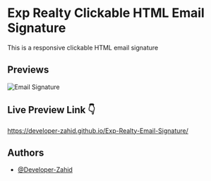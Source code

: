 # Exp Realty Clickable HTML Email Signature

This is a responsive clickable HTML email signature


## Previews

![Email Signature](https://developer-zahid.github.io/Exp-Realty-Email-Signature/images/preview.png)


## Live Preview Link 👇

https://developer-zahid.github.io/Exp-Realty-Email-Signature/


## Authors

- [@Developer-Zahid](https://github.com/Developer-Zahid)
